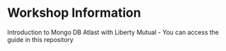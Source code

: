 # Workshop Information 

Introduction to Mongo DB Atlast with Liberty Mutual - You can access the guide in this repository 
